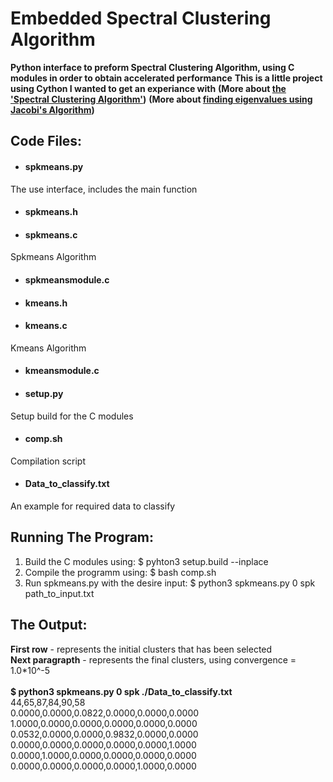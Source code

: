 # Embedded Spectral Clustering Algorithm
**Python interface to preform Spectral Clustering Algorithm, using C modules in order to obtain accelerated performance**
**This is a little project using Cython I wanted to get an experiance with**
**(More about [the 'Spectral Clustering Algorithm'](https://en.wikipedia.org/wiki/Spectral_clustering))**
**(More about [finding eigenvalues using Jacobi's Algorithm](https://en.wikipedia.org/wiki/Jacobi_eigenvalue_algorithm))**

## Code Files:

- #### spkmeans.py
The use interface, includes the main function
- #### spkmeans.h
- #### spkmeans.c
Spkmeans Algorithm
- #### spkmeansmodule.c
- #### kmeans.h
- #### kmeans.c
Kmeans Algorithm
- #### kmeansmodule.c
- #### setup.py
Setup build for the C modules
- #### comp.sh
Compilation script
- #### Data_to_classify.txt
An example for required data to classify

## Running The Program:
1. Build the C modules using: $ pyhton3 setup.build --inplace
2. Compile the programm using: $ bash comp.sh
3. Run spkmeans.py with the desire input: $ python3 spkmeans.py 0 spk path_to_input.txt

## The Output:
**First row** - represents the initial clusters that has been selected <br />
**Next paragrapth** - represents the final clusters, using convergence = 1.0*10^-5 <br />
<br />
**$ python3 spkmeans.py 0 spk ./Data_to_classify.txt <br />**
44,65,87,84,90,58 <br />
0.0000,0.0000,0.0822,0.0000,0.0000,0.0000 <br />
1.0000,0.0000,0.0000,0.0000,0.0000,0.0000 <br />
0.0532,0.0000,0.0000,0.9832,0.0000,0.0000 <br />
0.0000,0.0000,0.0000,0.0000,0.0000,1.0000 <br />
0.0000,1.0000,0.0000,0.0000,0.0000,0.0000 <br />
0.0000,0.0000,0.0000,0.0000,1.0000,0.0000 <br />
